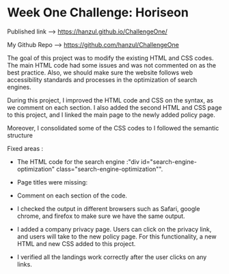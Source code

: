 # Week One Challenge: Horiseon

Published link --> https://hanzul.github.io/ChallengeOne/

My Github Repo --> https://github.com/hanzul/ChallengeOne

The goal of this project was to modify the existing HTML and CSS codes. The main HTML code had some issues and was not commented on as the best practice. Also, we should make sure the website follows web accessibility standards and processes in the optimization of search engines. 

During this project, I improved the HTML code and CSS on the syntax, as we comment on each section. I also added the second HTML and CSS page to this project, and I linked the main page to the newly added policy page. 

Moreover, I consolidated some of the CSS codes to I followed the semantic structure

Fixed areas :

- The HTML code for the search engine :"div id="search-engine-optimization" class="search-engine-optimization"". 

- Page titles were missing: <title>Harison</title>

- Comment on each section of the code. 

- I checked the output in different browsers such as Safari, google chrome, and firefox to make sure we have the same output. 

- I added a company privacy page. Users can click on the privacy link, and users will take to the new policy page. For this functionality, a new HTML and new CSS added to this project. 

- I verified all the landings work correctly after the user clicks on any links. 




